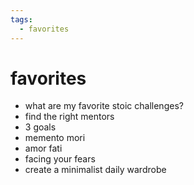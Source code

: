 ```yaml
---
tags:
  - favorites 
---
```

# favorites

- what are my favorite stoic challenges?
- find the right mentors
- 3 goals
- memento mori
- amor fati
- facing your fears
- create a minimalist daily wardrobe
